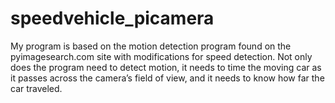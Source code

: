 # speedvehicle_picamera
 My program is based on the motion detection program found on the pyimagesearch.com site with modifications for speed detection. Not only does the program need to detect motion, it needs to time the moving car as it passes across the camera’s field of view, and it needs to know how far the car traveled.

